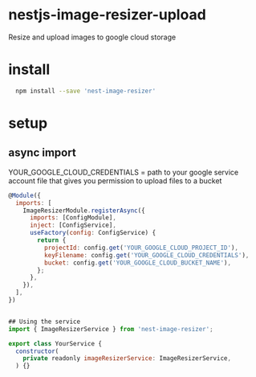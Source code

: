 # nestjs-image-resizer-upload
Resize and upload images to google cloud storage

# install 
```bash
  npm install --save 'nest-image-resizer'
```

# setup

## async import 

YOUR_GOOGLE_CLOUD_CREDENTIALS = path to your google service account file that gives you permission to upload files to a bucket
```javascript
@Module({
  imports: [
    ImageResizerModule.registerAsync({
      imports: [ConfigModule],
      inject: [ConfigService],
      useFactory(config: ConfigService) {
        return {
          projectId: config.get('YOUR_GOOGLE_CLOUD_PROJECT_ID'),
          keyFilename: config.get('YOUR_GOOGLE_CLOUD_CREDENTIALS'),
          bucket: config.get('YOUR_GOOGLE_CLOUD_BUCKET_NAME'),
        };
      },
    }),
  ],
})


## Using the service
import { ImageResizerService } from 'nest-image-resizer';

export class YourService {
  constructor(
    private readonly imageResizerService: ImageResizerService,
  ) {}
```
